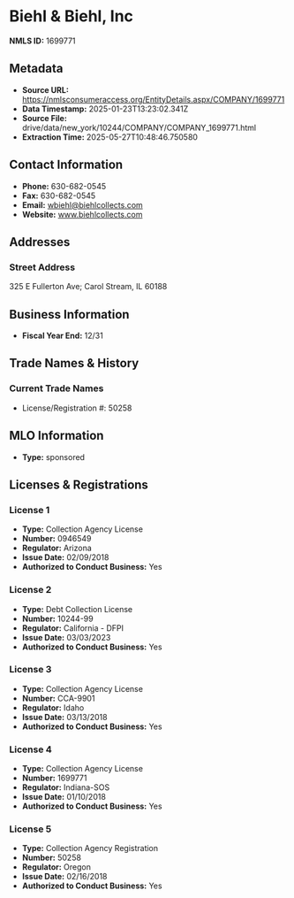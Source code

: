 # Biehl & Biehl, Inc

**NMLS ID:** 1699771

## Metadata
- **Source URL:** https://nmlsconsumeraccess.org/EntityDetails.aspx/COMPANY/1699771
- **Data Timestamp:** 2025-01-23T13:23:02.341Z
- **Source File:** drive/data/new_york/10244/COMPANY/COMPANY_1699771.html
- **Extraction Time:** 2025-05-27T10:48:46.750580

## Contact Information
- **Phone:** 630-682-0545
- **Fax:** 630-682-0545
- **Email:** wbiehl@biehlcollects.com
- **Website:** www.biehlcollects.com

## Addresses
### Street Address
325 E Fullerton Ave; Carol Stream, IL 60188

## Business Information
- **Fiscal Year End:** 12/31

## Trade Names & History
### Current Trade Names
- License/Registration #: 50258

## MLO Information
- **Type:** sponsored

## Licenses & Registrations

### License 1
- **Type:** Collection Agency License
- **Number:** 0946549
- **Regulator:** Arizona
- **Issue Date:** 02/09/2018
- **Authorized to Conduct Business:** Yes

### License 2
- **Type:** Debt Collection License
- **Number:** 10244-99
- **Regulator:** California - DFPI
- **Issue Date:** 03/03/2023
- **Authorized to Conduct Business:** Yes

### License 3
- **Type:** Collection Agency License
- **Number:** CCA-9901
- **Regulator:** Idaho
- **Issue Date:** 03/13/2018
- **Authorized to Conduct Business:** Yes

### License 4
- **Type:** Collection Agency License
- **Number:** 1699771
- **Regulator:** Indiana-SOS
- **Issue Date:** 01/10/2018
- **Authorized to Conduct Business:** Yes

### License 5
- **Type:** Collection Agency Registration
- **Number:** 50258
- **Regulator:** Oregon
- **Issue Date:** 02/16/2018
- **Authorized to Conduct Business:** Yes
